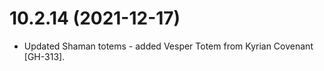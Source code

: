 # 10.2.14 (2021-12-17)

* Updated Shaman totems - added Vesper Totem from Kyrian Covenant [GH-313].
